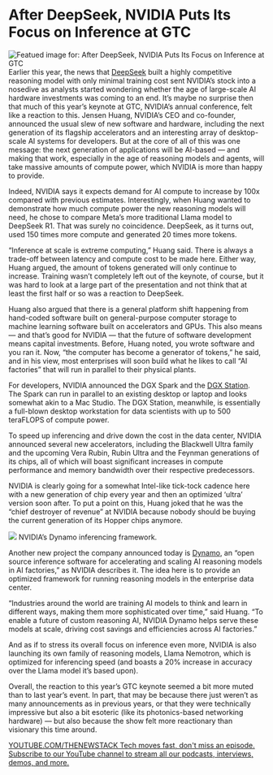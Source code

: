 # After DeepSeek, NVIDIA Puts Its Focus on Inference at GTC
![Featued image for: After DeepSeek, NVIDIA Puts Its Focus on Inference at GTC](https://cdn.thenewstack.io/media/2025/03/7958b117-nvidia_jensen_tshirt-cannon-1024x768.jpeg)
Earlier this year, the news that [DeepSeek](https://thenewstack.io/deep-dive-into-deepseek-r1-how-it-works-and-what-it-can-do/) built a highly competitive reasoning model with only minimal training cost sent NVIDIA’s stock into a nosedive as analysts started wondering whether the age of large-scale AI hardware investments was coming to an end. It’s maybe no surprise then that much of this year’s keynote at GTC, NVIDIA’s annual conference, felt like a reaction to this. Jensen Huang, NVIDIA’s CEO and co-founder, announced the usual slew of new software and hardware, including the next generation of its flagship accelerators and an interesting array of desktop-scale AI systems for developers. But at the core of all of this was one message: the next generation of applications will be AI-based — and making that work, especially in the age of reasoning models and agents, will take massive amounts of compute power, which NVIDIA is more than happy to provide.

Indeed, NVIDIA says it expects demand for AI compute to increase by 100x compared with previous estimates. Interestingly, when Huang wanted to demonstrate how much compute power the new reasoning models will need, he chose to compare Meta’s more traditional Llama model to DeepSeek R1. That was surely no coincidence. DeepSeek, as it turns out, used 150 times more compute and generated 20 times more tokens.

“Inference at scale is extreme computing,” Huang said. There is always a trade-off between latency and compute cost to be made here. Either way, Huang argued, the amount of tokens generated will only continue to increase. Training wasn’t completely left out of the keynote, of course, but it was hard to look at a large part of the presentation and not think that at least the first half or so was a reaction to DeepSeek.

Huang also argued that there is a general platform shift happening from hand-coded software built on general-purpose computer storage to machine learning software built on accelerators and GPUs. This also means — and that’s good for NVIDIA — that the future of software development means capital investments. Before, Huang noted, you wrote software and you ran it. Now, “the computer has become a generator of tokens,” he said, and in his view, most enterprises will soon build what he likes to call “AI factories” that will run in parallel to their physical plants.

For developers, NVIDIA announced the DGX Spark and the [DGX Station](https://www.nvidia.com/en-gb/data-center/dgx-station/). The Spark can run in parallel to an existing desktop or laptop and looks somewhat akin to a Mac Studio. The DGX Station, meanwhile, is essentially a full-blown desktop workstation for data scientists with up to 500 teraFLOPS of compute power.

To speed up inferencing and drive down the cost in the data center, NVIDIA announced several new accelerators, including the Blackwell Ultra family and the upcoming Vera Rubin, Rubin Ultra and the Feynman generations of its chips, all of which will boast significant increases in compute performance and memory bandwidth over their respective predecessors.

NVIDIA is clearly going for a somewhat Intel-like tick-tock cadence here with a new generation of chip every year and then an optimized ‘ultra’ version soon after. To put a point on this, Huang joked that he was the “chief destroyer of revenue” at NVIDIA because nobody should be buying the current generation of its Hopper chips anymore.

![](https://cdn.thenewstack.io/media/2025/03/3b604b9b-nvidia-dynamo.jpg)
NVIDIA’s Dynamo inferencing framework.

Another new project the company announced today is [Dynamo](https://nvidianews.nvidia.com/news/nvidia-dynamo-open-source-library-accelerates-and-scales-ai-reasoning-models), an “open source inference software for accelerating and scaling AI reasoning models in AI factories,” as NVIDIA describes it. The idea here is to provide an optimized framework for running reasoning models in the enterprise data center.

“Industries around the world are training AI models to think and learn in different ways, making them more sophisticated over time,” said Huang. “To enable a future of custom reasoning AI, NVIDIA Dynamo helps serve these models at scale, driving cost savings and efficiencies across AI factories.”

And as if to stress its overall focus on inference even more, NVIDIA is also launching its own family of reasoning models, Llama Nemotron, which is optimized for inferencing speed (and boasts a 20% increase in accuracy over the Llama model it’s based upon).

Overall, the reaction to this year’s GTC keynote seemed a bit more muted than to last year’s event. In part, that may be because there just weren’t as many announcements as in previous years, or that they were technically impressive but also a bit esoteric (like its photonics-based networking hardware) — but also because the show felt more reactionary than visionary this time around.

[
YOUTUBE.COM/THENEWSTACK
Tech moves fast, don't miss an episode. Subscribe to our YouTube
channel to stream all our podcasts, interviews, demos, and more.
](https://youtube.com/thenewstack?sub_confirmation=1)